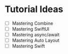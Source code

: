 # Tutorial Ideas

- [ ] Mastering Combine
- [ ] Mastering SwiftUI
- [ ] Mastering async/await
- [ ] Mastering Auto Layout
- [ ] Mastering Swift